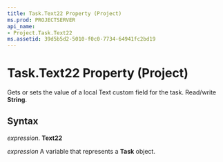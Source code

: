 ```yaml
---
title: Task.Text22 Property (Project)
ms.prod: PROJECTSERVER
api_name:
- Project.Task.Text22
ms.assetid: 39d5b5d2-5010-f0c0-7734-64941fc2bd19
---
```



# Task.Text22 Property (Project)

Gets or sets the value of a local Text custom field for the task. Read/write  **String**.


## Syntax

 _expression_. **Text22**

 _expression_ A variable that represents a **Task** object.


